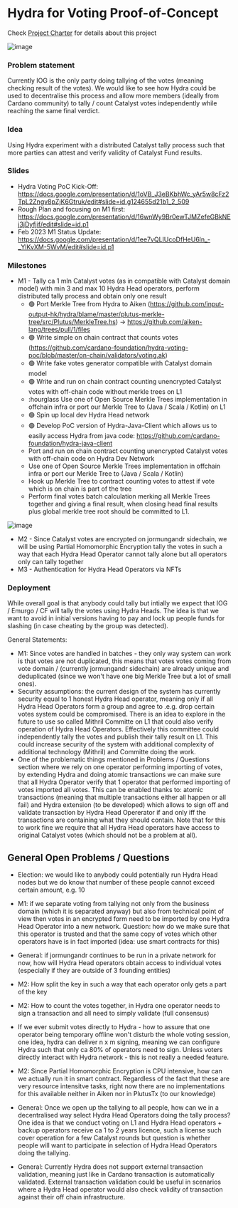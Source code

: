 # Hydra for Voting Proof-of-Concept

Check [Project Charter](./docs/project-charter.md) for details about this project

![image](https://user-images.githubusercontent.com/335933/219307601-7c5fc745-c19e-489b-a63e-586fd8ee8e8d.png)

### Problem statement
Currently IOG is the only party doing tallying of the votes (meaning checking result of the votes). We would like to see how Hydra could be used to decentralise this process and allow more members (ideally from Cardano community) to tally / count Catalyst votes independently while reaching the same final verdict.

### Idea
Using Hydra experiment with a distributed Catalyst tally process such that more parties can attest and verify validity of Catalyst Fund results.

### Slides
- Hydra Voting PoC Kick-Off: https://docs.google.com/presentation/d/1oVB_J3eBKbhWc_yAr5w8cFz2TpL2Zngv8pZjK6Gtruk/edit#slide=id.g124655d21b1_2_509
- Rough Plan and focusing on M1 first: https://docs.google.com/presentation/d/16wnWy9Br0ewTJMZefeGBkNEj3jDyfjif/edit#slide=id.p1
- Feb 2023 M1 Status Update: https://docs.google.com/presentation/d/1ee7vQLIUcoDfHeU6ln_-_YlKvXM-5WvM/edit#slide=id.p1

### Milestones
- M1 - Tally ca 1 mln Catalyst votes (as in compatible with Catalyst domain model) with min 3 and max 10 Hydra Head operators, perform distributed tally process and obtain only one result
    - 🟢 Port Merkle Tree from Hydra to Aiken (https://github.com/input-output-hk/hydra/blame/master/plutus-merkle-tree/src/Plutus/MerkleTree.hs) -> https://github.com/aiken-lang/trees/pull/1/files
    - 🟢 Write simple on chain contract that counts votes (https://github.com/cardano-foundation/hydra-voting-poc/blob/master/on-chain/validators/voting.ak) 
    - 🟢 Write fake votes generator compatible with Catalyst domain model
    - 🟢 Write and run on chain contract counting unencrypted Catalyst votes with off-chain code without merkle trees on L1
    - :hourglass Use one of Open Source Merkle Trees implementation in offchain infra or port our Merkle Tree to (Java / Scala / Kotlin) on L1
    - 🟢 Spin up local dev Hydra Head network
    - 🟢 Develop PoC version of Hydra-Java-Client which allows us to easily access Hydra from java code: https://github.com/cardano-foundation/hydra-java-client
    - Port and run on chain contract counting unencrypted Catalyst votes with off-chain code on Hydra Dev Network
    - Use one of Open Source Merkle Trees implementation in offchain infra or port our Merkle Tree to (Java / Scala / Kotlin)
    - Hook up Merkle Tree to contract counting votes to attest if vote which is on chain is part of the tree
    - Perform final votes batch calculation merking all Merkle Trees together and giving a final result, when closing head final results plus global merkle tree root should be committed to L1.

![image](https://user-images.githubusercontent.com/335933/219307471-2b9a367c-2586-4fe5-92a7-97e582f35c12.png)

- M2 - Since Catalyst votes are encrypted on jormungandr sidechain, we will be using Partial Homomorphic Encryption tally the votes in such a way that each Hydra Head Operator cannot tally alone but all operators only can tally together
- M3 - Authentication for Hydra Head Operators via NFTs

### Deployment
While overall goal is that anybody could tally but intially we expect that IOG / Emurgo / CF will tally the votes using Hydra Heads. The idea is that we want to avoid in initial versions having to pay and lock up people funds for slashing (in case cheating by the group was detected).

General Statements:
- M1: Since votes are handled in batches - they only way system can work is that votes are not duplicated, this means that votes votes coming from vote domain / (currently jormungandr sidechain) are already unique and deduplicated (since we won't have one big Merkle Tree but a lot of small ones).
- Security assumptions: the current design of the system has currently security equal to 1 honest Hydra Head operator, meaning only if all Hydra Head Operators form a group and agree to .e.g. drop certain votes system could be compromised. There is an idea to explore in the future to use so called Mithril Committe on L1 that could also verify operation of Hydra Head Operators. Effectively this committee could independently tally the votes and publish their tally result on L1. This could increase security of the system with additional complexity of additional technology (Mithril) and Committe doing the work.
- One of the problematic things mentioned in Problems / Questions section where we rely on one operator performing importing of votes, by extending Hydra and doing atomic transactions we can make sure that all Hydra Operator verify that 1 operator that performed importing of votes imported all votes. This can be enabled thanks to: atomic transactions (meaning that multiple transactions either all happen or all fail) and Hydra extension (to be developed) which allows to sign off and validate transaction by Hydra Head Opererator if and only iff the transactions are containing what they should contain. Note that for this to work fine we require that all Hydra Head operators have access to original Catalyst votes (which should not be a problem at all).

## General Open Problems / Questions
- Election: we would like to anybody could potentially run Hydra Head nodes but we do know that number of these people cannot exceed certain amount, e.g. 10
- M1: if we separate voting from tallying not only from the business domain (which it is separated anyway) but also from technical point of view then votes in an encrypted form need to be imported by one Hydra Head Operator into a new network. Question: how do we make sure that this operator is trusted and that the same copy of votes which other operators have is in fact imported (idea: use smart contracts for this)
- General: if jormungandr continues to be run in a private network for now, how will Hydra Head operators obtain access to individual votes (especially if they are outside of 3 founding entities)

- M2: How split the key in such a way that each operator only gets a part of the key
- M2: How to count the votes together, in Hydra one operator needs to sign a transaction and all need to simply validate (full consensus)
- If we ever submit votes directly to Hydra - how to assure that one operator being temporary offline won't disturb the whole voting session, one idea, hydra can deliver n x m signing, meaning we can configure Hydra such that only ca 80% of operators need to sign. Unless voters directly interact with Hydra network - this is not really a needed feature.
- M2: Since Partial Homomorphic Encryption is CPU intensive, how can we actually run it in smart contract. Regardless of the fact that these are very resource intensitve tasks, right now there are no implementations for this available neither in Aiken nor in PlutusTx (to our knowledge)
- General: Once we open up the tallying to all people, how can we in a decentralised way select Hydra Head Operators doing the tally process? One idea is that we conduct voting on L1 and Hydra Head operators + backup operators receive ca 1 to 2 years licence, such a license such cover operation for a few Catalyst rounds but question is whether people will want to participate in selection of Hydra Head Operators doing the tallying.
- General: Currently Hydra does not support external transaction validation, meaning just like in Cardano transaction is automatically validated. External transaction validation could be useful in scenarios where a Hydra Head operator would also check validity of transaction against their off chain infrastructure.
